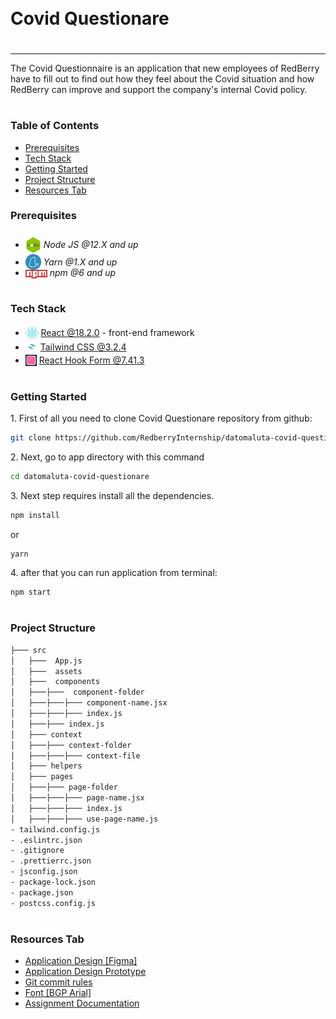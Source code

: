 <div style="display:flex; align-items: center">
  <h1 style="position:relative; top: -6px" >Covid Questionare</h1>
</div>

---

The Covid Questionnaire is an application that new employees of RedBerry have to fill out to find out how they feel about the Covid situation and how RedBerry can improve and support the company's internal Covid policy.

#

### Table of Contents

- [Prerequisites](#prerequisites)
- [Tech Stack](#tech-stack)
- [Getting Started](#getting-started)
- [Project Structure](#project-structure)
- [Resources Tab](#resources-tab)

### Prerequisites

- <img src="readme/assets/node.png" width="25" style="position: relative; top: 8px" /> _Node JS @12.X and up_
- <img src="readme/assets/yarn.jpeg" width="25" style="position: relative; top: 7px" /> _Yarn @1.X and up_
- <img src="readme/assets/npm.png" width="35" style="position: relative; top: 4px" /> _npm @6 and up_

#

### Tech Stack

- <img src="readme/assets/react.png" height="18" style="position: relative; top: 4px" /> [React @18.2.0](https://reactjs.org) - front-end framework
- <img src="readme/assets/tailwind.png"  height="20" style="position: relative; top: 4px" /> [Tailwind CSS @3.2.4](https://tailwindcss.com/)
- <img src="readme/assets/react-hook-form.jpg" height="18" style="position: relative; top: 4px" /> [React Hook Form @7.41.3](https://react-hook-form.com/)

#

### Getting Started

1\. First of all you need to clone Covid Questionare repository from github:

```sh
git clone https://github.com/RedberryInternship/datomaluta-covid-questionare.git
```

2\. Next, go to app directory with this command

```sh
cd datomaluta-covid-questionare
```

3\. Next step requires install all the dependencies.

```sh
npm install
```

or

```sh
yarn
```

4\. after that you can run application from terminal:

```sh
npm start
```

#

### Project Structure

```bash
├─── src
│   ├───  App.js
│   ├───  assets
│   ├───  components
│   ├───├───  component-folder
│   ├───├───├─── component-name.jsx
│   ├───├───├─── index.js
│   ├───├─── index.js
│   ├─── context
│   ├───├─── context-folder
│   ├───├───├─── context-file
│   ├─── helpers
│   ├─── pages
│   ├───├─── page-folder
│   ├───├───├─── page-name.jsx
│   ├───├───├─── index.js
│   ├───├───├─── use-page-name.js
- tailwind.config.js
- .eslintrc.json
- .gitignore
- .prettierrc.json
- jsconfig.json
- package-lock.json
- package.json
- postcss.config.js
```

#

### Resources Tab

- [Application Design [Figma]](https://www.figma.com/file/56t2BI25FcD0LAIjR4GVkQ/%E1%83%99%E1%83%98%E1%83%97%E1%83%AE%E1%83%95%E1%83%90%E1%83%A0%E1%83%98?node-id=37%3A3)
- [Application Design Prototype](https://www.figma.com/proto/56t2BI25FcD0LAIjR4GVkQ/%E1%83%99%E1%83%98%E1%83%97%E1%83%AE%E1%83%95%E1%83%90%E1%83%A0%E1%83%98?node-id=37%3A3&starting-point-node-id=1%3A2&scaling=contain)
- [Git commit rules](https://redberry.gitbook.io/resources/other/git-is-semantikuri-komitebi)
- [Font [BGP Arial]](https://fonts.ge/ka/font/13/BPG-Arial)
- [Assignment Documentation](https://redberry.gitbook.io/assignment-i-covid-questionaire/)
